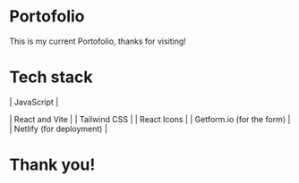 # Portofolio

This is my current Portofolio, thanks for visiting!

# Tech stack

| JavaScript |

 | React and Vite |
 | Tailwind CSS |
 | React Icons |
 | Getform.io  (for the form) |
 | Netlify     (for deployment) |


# Thank you!
